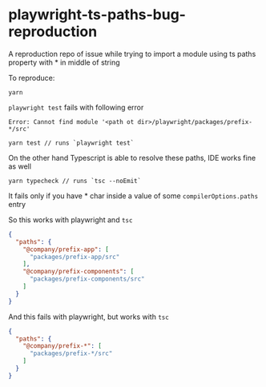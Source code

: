 # playwright-ts-paths-bug-reproduction
A reproduction repo of issue while trying to import a module using ts paths property with * in middle of string

To reproduce:

```shell
yarn
```

`playwright test` fails with following error 

`Error: Cannot find module '<path ot dir>/playwright/packages/prefix-*/src'`


```shell
yarn test // runs `playwright test`
```

On the other hand Typescript is able to resolve these paths, IDE works fine as well

```shell
yarn typecheck // runs `tsc --noEmit`
```

It fails only if you have * char inside a value of some `compilerOptions.paths` entry

So this works with playwright and `tsc`

```json
{
  "paths": {
    "@company/prefix-app": [
      "packages/prefix-app/src"
    ],
    "@company/prefix-components": [
      "packages/prefix-components/src"
    ]
  }
}
```

And this fails with playwright, but works with `tsc`

```json
{
  "paths": {
    "@company/prefix-*": [
      "packages/prefix-*/src"
    ]
  }
}
```
